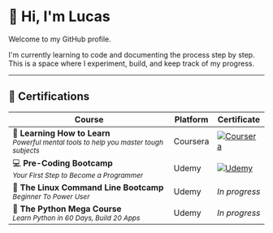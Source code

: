 # 👋 Hi, I'm Lucas

Welcome to my GitHub profile.

I'm currently learning to code and documenting the process step by step.  
This is a space where I experiment, build, and keep track of my progress.

---

## 📜 Certifications

| Course | Platform | Certificate |
|--------|----------|-------------|
| 🧠 **Learning How to Learn**<br><sub>*Powerful mental tools to help you master tough subjects*</sub> | Coursera | [![Coursera](https://img.shields.io/badge/View-Certificate-blue)](https://coursera.org/share/66272bbcde85fc75eec95f6810853821) |
| 💻 **Pre-Coding Bootcamp**<br><sub>*Your First Step to Become a Programmer*</sub> | Udemy | [![Udemy](https://img.shields.io/badge/View-Certificate-orange)](https://www.udemy.com/certificate/UC-2037d7c6-f171-416d-b8ed-720013bd6cc6/) |
| 🐧 **The Linux Command Line Bootcamp**<br><sub>*Beginner To Power User*</sub> | Udemy | _In progress_ |
| 🐍 **The Python Mega Course**<br><sub>*Learn Python in 60 Days, Build 20 Apps*</sub> | Udemy | _In progress_ |
